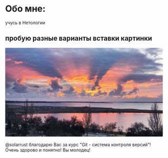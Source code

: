 # Oбо мне: 

учусь в Нетологии

## пробую разные варианты вставки картинки


![закат](закат.jpg)

@solarrust благодарю Вас за курс "Git - cистема контроля версий"! Очень здорово и понятно! Вы молодец! 